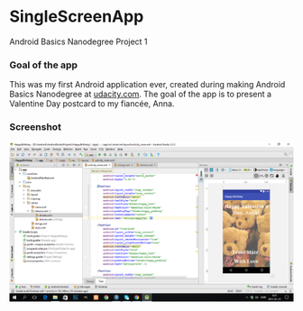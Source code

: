 # SingleScreenApp
Android Basics Nanodegree Project 1

### Goal of the app
This was my first Android application ever, created during making Android Basics Nanodegree at <a href="http://udacity.com">udacity.com</a>. The goal of the app is to present a Valentine Day postcard to my fiancée, Anna.

### Screenshot

![Screenshot](https://github.com/matewiszt/SingleScreenApp/raw/master/Screenshot_2017-01-27_00.31.42.png)
